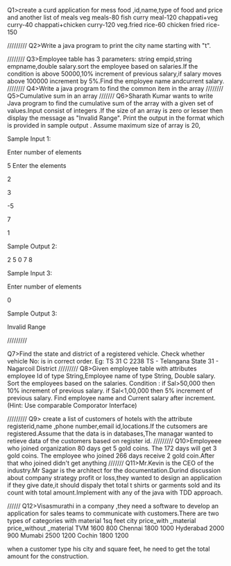 Q1>create a curd application for mess food ,id,name,type of food and price and another list of meals
veg meals-80
fish curry meal-120
chappati+veg curry-40
chappati+chicken curry-120
veg.fried rice-60
chicken fried rice-150

/////////
Q2>Write a  java program to print the city  name  starting with  "t".

////////
Q3>Employee table has 3 parameters: string empid,string empname,double salary.sort the employee based on salaries.If the condition is above 50000,10% increment of previous salary,if salary moves above 100000 increment by 5%.Find the employee name andcurrent salary.
////////
Q4>Write a java program to find the  common item in the array
////////
Q5>Cumulative sum in an array
///////
Q6>Sharath Kumar wants to write Java program to find the cumulative sum of the array with a given set of values.Input consist of integers .If the size of an array is zero or lesser then display the message as "Invalid Range". Print the output in the format which is provided in sample output .
Assume maximum size of array is 20,

Sample Input 1:

Enter number of elements

5
Enter the elements

2

3

-5

7

1

Sample Output 2:

2 5 0 7 8

Sample Input 3:

Enter number of elements

0

Sample Output 3:

Invalid Range


/////////

Q7>Find the state and district of a registered vehicle. Check whether vehicle No: is in correct order.
Eg: TS 31 C 2238
TS - Telangana State
31 - Nagarcoil District
/////////
Q8>Given employee table with attributes employee Id of type String,Employee name of type String, Double salary.
Sort the employees based on the salaries.
	Condition : if Sal>50,000 then 10% increment of previous salary.
		    if Sal<1,00,000 then 5% increment of previous salary.
Find employee name and Current salary after increment.
      (Hint: Use comparable Comporator Interface)

/////////
Q9> create a list of customers of hotels with the attribute registerid,name ,phone number,email id,locations.If the cutsomers are registered.Assume that the data is in databases,The managar  wanted to retieve data of the customers  based on register id.
/////////
Q10>Employeee who joined organization  80 days get 5 gold coins. The 172 days will get 3 gold coins. The employee who joined 266 days receive 2 gold coin.After that who joined didn't get anything
///////
Q11>Mr.Kevin is the CEO  of the industry.Mr Sagar is the architect for the documentation.Durind discussion about  company strategy profit or loss,they wanted to design an application if they give date,it should dispaly thet total t shirts or garments sold and its count with total amount.Implement with any of the java with TDD approach.

//////
Q12>Visasmurathi in a company ,they need a software to develop an application  for sales teams  to communicate with customers.There are two types  of categories with material 1sq feet
 city                  price_with _material	               price_without _material
TVM			       1600                       800
Chennai                                       1800                      1000
Hyderabad                                   2000                    900
Mumabi                                       2500                   1200
Cochin                                          1800                   1200

when a customer type his city and square feet, he need to get  the total amount for the construction.
